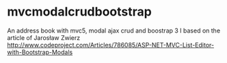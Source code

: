 # mvcmodalcrudbootstrap
An address book with mvc5, modal ajax crud and boostrap 3
I based on the article of Jarosław Zwierz http://www.codeproject.com/Articles/786085/ASP-NET-MVC-List-Editor-with-Bootstrap-Modals
